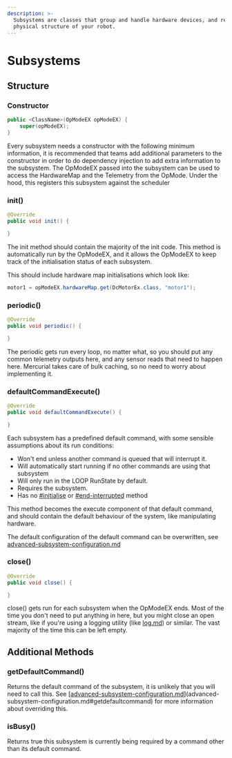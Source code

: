 ```yaml
---
description: >-
  Subsystems are classes that group and handle hardware devices, and reflect the
  physical structure of your robot.
---
```


# Subsystems

## Structure

### Constructor

```java
public <ClassName>(OpModeEX opModeEX) {
    super(opModeEX);
}
```

Every subsystem needs a constructor with the following minimum information, it is recommended that teams add additional parameters to the constructor in order to do dependency injection to add extra information to the subsystem. The OpModeEX passed into the subsystem can be used to access the HardwareMap and the Telemetry from the OpMode. Under the hood, this registers this subsystem against the scheduler

### init()

```java
@Override
public void init() {

}
```

The init method should contain the majority of the init code. This method is automatically run by the OpModeEX, and it allows the OpModeEX to keep track of the initialisation status of each subsystem.

This should include hardware map initialisations which look like:

```java
motor1 = opModeEX.hardwareMap.get(DcMotorEx.class, "motor1");
```

### periodic()

```java
@Override
public void periodic() {

}
```

The periodic gets run every loop, no matter what, so you should put any common telemetry outputs here, and any sensor reads that need to happen here. Mercurial takes care of bulk caching, so no need to worry about implementing it.

### defaultCommandExecute()

```java
@Override
public void defaultCommandExecute() {

}
```

Each subsystem has a predefined default command, with some sensible assumptions about its run conditions:&#x20;

* Won't end unless another command is queued that will interrupt it.
* Will automatically start running if no other commands are using that subsystem
* Will only run in the LOOP RunState by default.
* Requires the subsystem.
* Has no [#initialise](../commands/#initialise "mention") or [#end-interrupted](../commands/#end-interrupted "mention") method

This method becomes the execute component of that default command, and should contain the default behaviour of the system, like manipulating hardware.

The default configuration of the default command can be overwritten, see [advanced-subsystem-configuration.md](advanced-subsystem-configuration.md "mention")

### close()

```java
@Override
public void close() {

}
```

close() gets run for each subsystem when the OpModeEX ends. Most of the time you don't need to put anything in here, but you might close an open stream, like if you're using a logging utility (like [log.md](../../utilities/log.md "mention")) or similar. The vast majority of the time this can be left empty.

## Additional Methods

### getDefaultCommand()

Returns the default command of the subsystem, it is unlikely that you will need to call this. See [[advanced-subsystem-configuration.md](advanced-subsystem-configuration.md "mention")](advanced-subsystem-configuration.md#getdefaultcommand) for more information about overriding this.

### isBusy()

Returns true this subsystem is currently being required by a command other than its default command.
